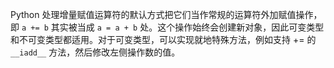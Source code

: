 Python 处理增量赋值运算符的默认方式把它们当作常规的运算符外加赋值操作，即 `a += b` 其实被当成 `a = a + b`
处。这个操作始终会创建新对象，因此可变类型和不可变类型都适用。对于可变类型，可以实现就地特殊方法，例如支持 += 的 `__iadd__`
方法，然后修改左侧操作数的值。